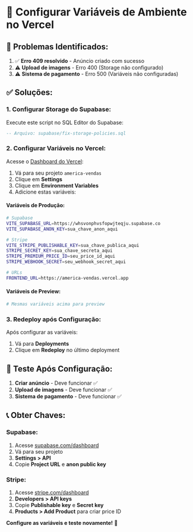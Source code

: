 # 🔧 Configurar Variáveis de Ambiente no Vercel

## 🎯 **Problemas Identificados:**

1. ✅ **Erro 409 resolvido** - Anúncio criado com sucesso
2. ⚠️ **Upload de imagens** - Erro 400 (Storage não configurado)
3. ⚠️ **Sistema de pagamento** - Erro 500 (Variáveis não configuradas)

## ✅ **Soluções:**

### **1. Configurar Storage do Supabase:**
Execute este script no SQL Editor do Supabase:
```sql
-- Arquivo: supabase/fix-storage-policies.sql
```

### **2. Configurar Variáveis no Vercel:**

Acesse o [Dashboard do Vercel](https://vercel.com/dashboard):
1. Vá para seu projeto `america-vendas`
2. Clique em **Settings**
3. Clique em **Environment Variables**
4. Adicione estas variáveis:

#### **Variáveis de Produção:**
```bash
# Supabase
VITE_SUPABASE_URL=https://whsvonphvsfopwjteqju.supabase.co
VITE_SUPABASE_ANON_KEY=sua_chave_anon_aqui

# Stripe
VITE_STRIPE_PUBLISHABLE_KEY=sua_chave_publica_aqui
STRIPE_SECRET_KEY=sua_chave_secreta_aqui
STRIPE_PREMIUM_PRICE_ID=seu_price_id_aqui
STRIPE_WEBHOOK_SECRET=seu_webhook_secret_aqui

# URLs
FRONTEND_URL=https://america-vendas.vercel.app
```

#### **Variáveis de Preview:**
```bash
# Mesmas variáveis acima para preview
```

### **3. Redeploy após Configuração:**
Após configurar as variáveis:
1. Vá para **Deployments**
2. Clique em **Redeploy** no último deployment

## 🎯 **Teste Após Configuração:**

1. **Criar anúncio** - Deve funcionar ✅
2. **Upload de imagens** - Deve funcionar ✅
3. **Sistema de pagamento** - Deve funcionar ✅

## 📞 **Obter Chaves:**

### **Supabase:**
1. Acesse [supabase.com/dashboard](https://supabase.com/dashboard)
2. Vá para seu projeto
3. **Settings > API**
4. Copie **Project URL** e **anon public key**

### **Stripe:**
1. Acesse [stripe.com/dashboard](https://stripe.com/dashboard)
2. **Developers > API keys**
3. Copie **Publishable key** e **Secret key**
4. **Products > Add Product** para criar price ID

**Configure as variáveis e teste novamente!** 🚀 